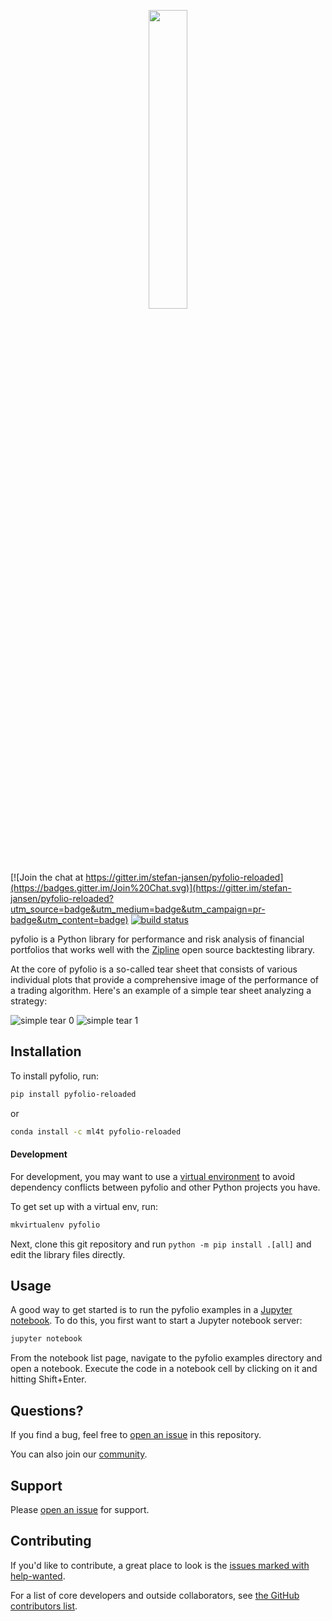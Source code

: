 <p align="center">
<a href="https://pyfolio.ml4trading.io">
<img src="https://i.imgur.com/GD6TZ0D.png" width="35%">
</a>
</p>


[![Join the chat at https://gitter.im/stefan-jansen/pyfolio-reloaded](https://badges.gitter.im/Join%20Chat.svg)](https://gitter.im/stefan-jansen/pyfolio-reloaded?utm_source=badge&utm_medium=badge&utm_campaign=pr-badge&utm_content=badge)
[![build status](https://travis-ci.org/stefan-jansen/pyfolio-reloaded.png?branch=master)](https://travis-ci.org/stefan-jansen/pyfolio-reloaded)

pyfolio is a Python library for performance and risk analysis of financial portfolios that works well with the [Zipline](https://zipline.ml4trading.io/) open source backtesting library.

At the core of pyfolio is a so-called tear sheet that consists of various individual plots that provide a comprehensive image of the
performance of a trading algorithm. Here's an example of a simple tear sheet analyzing a strategy:

![simple tear 0](https://github.com/stefan-jansen/pyfolio-reloaded/raw/master/docs/simple_tear_0.png "Example tear sheet created from a Zipline algo")
![simple tear 1](https://github.com/stefan-jansen/pyfolio-reloaded/raw/master/docs/simple_tear_1.png "Example tear sheet created from a Zipline algo")

## Installation

To install pyfolio, run:

```bash
pip install pyfolio-reloaded
```
or

```bash
conda install -c ml4t pyfolio-reloaded
```

#### Development

For development, you may want to use a [virtual environment](https://docs.python-guide.org/en/latest/dev/virtualenvs/) to avoid dependency conflicts between pyfolio and other Python projects you have.

To get set up with a virtual env, run:
```bash
mkvirtualenv pyfolio
```

Next, clone this git repository and run `python -m pip install .[all]` and edit the library files directly.

## Usage

A good way to get started is to run the pyfolio examples in a
[Jupyter notebook](https://jupyter.org/). To do this, you first want to
start a Jupyter notebook server:

```bash
jupyter notebook
```

From the notebook list page, navigate to the pyfolio examples directory
and open a notebook. Execute the code in a notebook cell by clicking on it
and hitting Shift+Enter.


## Questions?

If you find a bug, feel free to [open an issue](https://github.com/stefan-jansen/pyfolio-reloaded/issues) in this repository.

You can also join our [community](https://exchange.ml4trading.io).

## Support

Please [open an issue](https://github.com/stefan-jansen/pyfolio-reloaded/issues/new) for support.

## Contributing

If you'd like to contribute, a great place to look is the [issues marked with help-wanted](https://github.com/stefan-jansen/pyfolio-reloaded/issues?q=is%3Aopen+is%3Aissue+label%3A%22help+wanted%22).

For a list of core developers and outside collaborators, see [the GitHub contributors list](https://github.com/stefan-jansen/pyfolio-reloaded/graphs/contributors).
